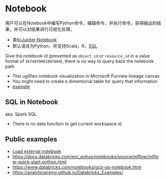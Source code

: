 # Notebook
用户可以在Notebook中编写Python命令，编辑命令，并执行命令，获得输出的结果，并可以对结果进行可视化处理，
- 类似[Jupiter Notebook](https://github.com/davidkhala/AI/wiki/Jupyter-Notebook)
- 默认语言为Python，并支持Scala，R，[SQL](#sql-in-notebook)

Give the notebook id (presented as `object_id` or `resource_id` in a value format of `3674839001807684`), there is no way to query back the notebook path
- This uglifies notebook visualization in Microsoft Purview lineage canvas
- You might need to create a dimentional table for query that information
- [example](https://github.com/davidkhala/databricks-common/blob/main/workspace/path.py)

## SQL in Notebook
aka. Spark SQL
- There is no data function to get current workspace id

## Public examples
- [Load external notebook](https://docs.databricks.com/en/notebooks/index.html#how-to-import-and-run-example-notebooks)
- https://docs.databricks.com/en/_extras/notebooks/source/mlflow/mlflow-quick-start-python.html
- https://www.databricks.com/notebooks/gcp-qs-notebook.html
- https://analyticjeremy.github.io/Databricks_Examples/
